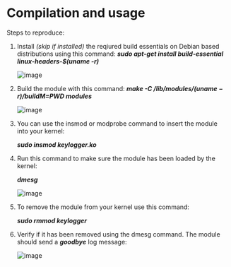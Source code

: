 # Compilation and usage


Steps to reproduce:
  1. Install *(skip if installed)* the reqiured build essentials on Debian based distributions using this command:
      ***sudo apt-get install build-essential linux-headers-$(uname -r)***
   
      ![image](https://user-images.githubusercontent.com/71591558/220911247-7ea5accb-4b92-447c-a48b-dfa67e8d18c1.png)
  
  2. Build the module with this command:
      ***make -C /lib/modules/$(uname -r)/build M=$PWD modules***
  
      ![image](https://user-images.githubusercontent.com/71591558/221275415-7c166a51-c3c6-4617-839f-614218e53c81.png)

  3. You can use the insmod or modprobe command to insert the module into your kernel:
  
      ***sudo insmod keylogger.ko***
  
  4. Run this command to make sure the module has been loaded by the kernel: 
  
      ***dmesg***
      
      ![image](https://user-images.githubusercontent.com/71591558/221278584-4bc14e3e-441d-41df-8ac7-6caa7b2491ab.png)

  5. To remove the module from your kernel use this command: 

      ***sudo rmmod keylogger***
      
  6. Verify if it has been removed using the dmesg command. The module should send a ***goodbye*** log message:

      ![image](https://user-images.githubusercontent.com/71591558/221278843-ea4c0d86-469a-48ec-8309-199eaeece5d2.png)
